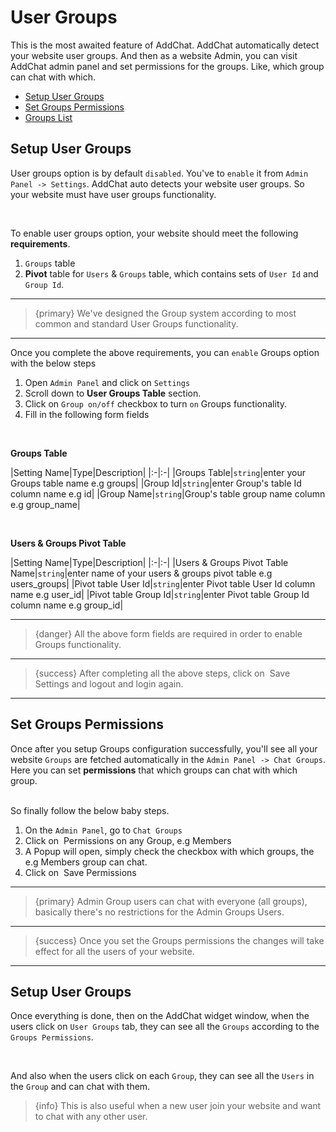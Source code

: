 # User Groups

This is the most awaited feature of AddChat. AddChat automatically detect your website user groups. And then as a website Admin, you can visit AddChat admin panel and set permissions for the groups. Like, which group can chat with which.


- [Setup User Groups](#Setup-User-Groups)
- [Set Groups Permissions](#Set-Groups-Permissions)
- [Groups List](#Groups-List)


<a name="Setup-User-Groups"></a>
## Setup User Groups

User groups option is by default `disabled`. You've to `enable` it from `Admin Panel -> Settings`. AddChat auto detects your website user groups. So your website must have user groups functionality.

<br>

To enable user groups option, your website should meet the following **requirements**.

1. `Groups` table
2. **Pivot** table for `Users` & `Groups` table, which contains sets of `User Id` and `Group Id`.

---

>{primary} We've designed the Group system according to most common and standard User Groups functionality.

---

Once you complete the above requirements, you can `enable` Groups option with the below steps

1. Open `Admin Panel` and click on `Settings`
2. Scroll down to **User Groups Table** section.
3. Click on `Group on/off` checkbox to turn `on` Groups functionality.
4. Fill in the following form fields

<br>

**Groups Table**

|Setting Name|Type|Description|
|:-|:-|
|Groups Table|`string`|enter your Groups table name e.g groups|
|Group Id|`string`|enter Group's table Id column name e.g id|
|Group Name|`string`|Group's table group name column e.g group_name|

<br>

**Users & Groups Pivot Table**

|Setting Name|Type|Description|
|:-|:-|
|Users & Groups Pivot Table Name|`string`|enter name of your users & groups pivot table e.g users_groups|
|Pivot table User Id|`string`|enter Pivot table User Id column name e.g user_id|
|Pivot table Group Id|`string`|enter Pivot table Group Id column name e.g group_id|


---

> {danger} All the above form fields are required in order to enable Groups functionality.

---

> {success} After completing all the above steps, click on &nbsp;<larecipe-button type="white" size="sm" radius="full">Save Settings</larecipe-button> and logout and login again.

---



<a name="Set-Groups-Permissions"></a>
## Set Groups Permissions

Once after you setup Groups configuration successfully, you'll see all your website `Groups` are fetched automatically in the `Admin Panel -> Chat Groups`. Here you can set **permissions** that which groups can chat with which group. 

<br>
So finally follow the below baby steps. 

1. On the `Admin Panel`, go to `Chat Groups`
2. Click on &nbsp;<larecipe-button type="primary" size="sm" rounded>Permissions</larecipe-button> on any Group, e.g Members
3. A Popup will open, simply check the checkbox with which groups, the e.g Members group can chat.
4. Click on &nbsp;<larecipe-button type="primary" size="sm" radius="full">Save Permissions</larecipe-button>


---

>{primary} Admin Group users can chat with everyone (all groups), basically there's no restrictions for the Admin Groups Users.

---

>{success} Once you set the Groups permissions the changes will take effect for all the users of your website.

---


<a name="Setup-User-Groups"></a>
## Setup User Groups

Once everything is done, then on the AddChat widget window, when the users click on `User Groups` tab, they can see all the `Groups` according to the `Groups Permissions`. 

<br>

And also when the users click on each `Group`, they can see all the `Users` in the `Group` and can chat with them.


>{info} This is also useful when a new user join your website and want to chat with any other user.